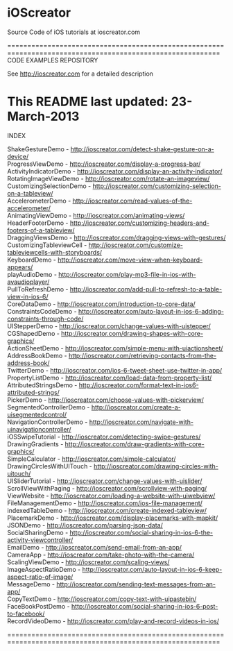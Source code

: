 iOScreator
==========

Source Code of iOS tutorials at ioscreator.com

===========================================================================================================
CODE EXAMPLES REPOSITORY

  See http://ioscreator.com for a detailed description 

  This README last updated: 23-March-2013
===========================================================================================================

INDEX

ShakeGestureDemo - http://ioscreator.com/detect-shake-gesture-on-a-device/  
ProgressViewDemo - http://ioscreator.com/display-a-progress-bar/  
ActivityIndicatorDemo - http://ioscreator.com/display-an-activity-indicator/  
RotatingImageViewDemo - http://ioscreator.com/rotate-an-imageview/  
CustomizingSelectionDemo - http://ioscreator.com/customizing-selection-on-a-tableview/  
AccelerometerDemo - http://ioscreator.com/read-values-of-the-accelerometer/  
AnimatingViewDemo - http://ioscreator.com/animating-views/  
HeaderFooterDemo - http://ioscreator.com/customizing-headers-and-footers-of-a-tableview/  
DraggingViewsDemo - http://ioscreator.com/dragging-views-with-gestures/  
CustomizingTableviewCell - http://ioscreator.com/customize-tableviewcells-with-storyboards/  
KeyboardDemo - http://ioscreator.com/move-view-when-keyboard-appears/  
playAudioDemo - http://ioscreator.com/play-mp3-file-in-ios-with-avaudioplayer/  
PullToRefreshDemo - http://ioscreator.com/add-pull-to-refresh-to-a-table-view-in-ios-6/  
CoreDataDemo - http://ioscreator.com/introduction-to-core-data/  
ConstraintsCodeDemo - http://ioscreator.com/auto-layout-in-ios-6-adding-constraints-through-code/  
UIStepperDemo - http://ioscreator.com/change-values-with-uistepper/  
CGShapedDemo - http://ioscreator.com/drawing-shapes-with-core-graphics/  
ActionSheetDemo - http://ioscreator.com/simple-menu-with-uiactionsheet/  
AddressBookDemo - http://ioscreator.com/retrieving-contacts-from-the-address-book/  
TwitterDemo - http://ioscreator.com/ios-6-tweet-sheet-use-twitter-in-app/  
PropertyListDemo - http://ioscreator.com/load-data-from-property-list/  
AttributedStringsDemo - http://ioscreator.com/format-text-in-ios6-attributed-strings/  
PickerDemo - http://ioscreator.com/choose-values-with-pickerview/  
SegmentedControllerDemo - http://ioscreator.com/create-a-uisegmentedcontrol/  
NavigationControllerDemo - http://ioscreator.com/navigate-with-uinavigationcontroller/  
iOSSwipeTutorial - http://ioscreator.com/detecting-swipe-gestures/  
DrawingGradients - http://ioscreator.com/draw-gradients-with-core-graphics/  
SimpleCalculator - http://ioscreator.com/simple-calculator/  
DrawingCirclesWithUITouch - http://ioscreator.com/drawing-circles-with-uitouch/  
UISliderTutorial - http://ioscreator.com/change-values-with-uislider/  
ScrollViewWithPaging - http://ioscreator.com/scrollview-with-paging/  
ViewWebsite - http://ioscreator.com/loading-a-website-with-uiwebview/  
FileManagementDemo - http://ioscreator.com/ios-file-management/  
indexedTableDemo - http://ioscreator.com/create-indexed-tableview/  
PlacemarkDemo - http://ioscreator.com/display-placemarks-with-mapkit/  
JSONDemo - http://ioscreator.com/parsing-json-data/  
SocialSharingDemo - http://ioscreator.com/social-sharing-in-ios-6-the-activity-viewcontroller/  
EmailDemo - http://ioscreator.com/send-email-from-an-app/  
CameraApp - http://ioscreator.com/take-photo-with-the-camera/  
ScalingViewDemo - http://ioscreator.com/scaling-views/  
ImageAspectRatioDemo - http://ioscreator.com/auto-layout-in-ios-6-keep-aspect-ratio-of-image/  
MessageDemo - http://ioscreator.com/sending-text-messages-from-an-app/  
CopyTextDemo - http://ioscreator.com/copy-text-with-uipastebin/  
FaceBookPostDemo - http://ioscreator.com/social-sharing-in-ios-6-post-to-facebook/  
RecordVideoDemo - http://ioscreator.com/play-and-record-videos-in-ios/  

===========================================================================================================

